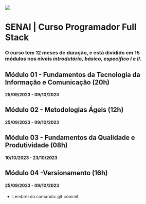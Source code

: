 <img src='https://portalead.sp.senai.br/Img/logo-senai2.png'/>

# SENAI | Curso Programador Full Stack
### O curso tem 12 meses de duração, e está dividido em 15 módulos nos níveis *introdutório, básico, específico I e II*.

## Módulo 01 - Fundamentos da Tecnologia da Informação e Comunicação (20h)
#### 25/09/2023 - 09/10/2023


## Módulo 02 - Metodologias Ágeis (12h)
#### 25/09/2023 - 09/10/2023

## Módulo 03 - Fundamentos da Qualidade e Produtividade (08h)
#### 10/10/2023 - 23/10/2023


## Módulo 04 -Versionamento (16h)
#### 25/09/2023 - 09/10/2023

- Lembrei do comando: git commit